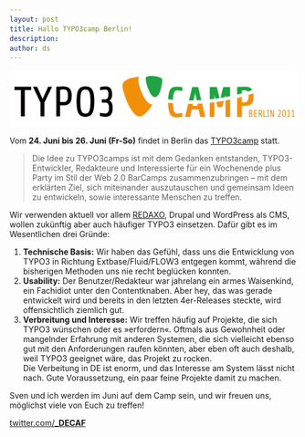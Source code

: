 ```yaml
---
layout: post
title: Hallo TYPO3camp Berlin!
description:
author: ds
---
```



![TYPO3camp](/content/images/2015/02/t3c-c-p_logo_horizontal.png)

Vom **24. Juni bis 26. Juni (Fr-So)** findet in Berlin das [TYPO3camp](http://www.t3c-berlin.de/) statt.

> Die Idee zu TYPO3camps ist mit dem Gedanken entstanden, TYPO3-Entwickler, Redakteure und Interessierte für ein Wochenende plus Party im Stil der Web 2.0 BarCamps zusammenzubringen – mit dem erklärten Ziel, sich miteinander auszutauschen und gemeinsam Ideen zu entwickeln, sowie interessante Menschen zu treffen.

Wir verwenden aktuell vor allem [REDAXO](http://decaf.de/redaxo-cms/), Drupal und WordPress als CMS, wollen zukünftig aber auch häufiger TYPO3 einsetzen. Dafür gibt es im Wesentlichen drei Gründe:

1. **Technische Basis:** Wir haben das Gefühl, dass uns die Entwicklung von TYPO3 in Richtung Extbase/Fluid/FLOW3 entgegen kommt, während die bisherigen Methoden uns nie recht beglücken konnten.
2. **Usability:** Der Benutzer/Redakteur war jahrelang ein armes Waisenkind, ein Fachidiot unter den Contentknaben. Aber hey, das was gerade entwickelt wird und bereits in den letzten 4er-Releases steckte, wird offensichtlich ziemlich gut.
3. **Verbreitung und Interesse:** Wir treffen häufig auf Projekte, die sich TYPO3 wünschen oder es »erfordern«. Oftmals aus Gewohnheit oder mangelnder Erfahrung mit anderen Systemen, die sich vielleicht ebenso gut mit den Anforderungen raufen könnten, aber eben oft auch deshalb, weil TYPO3 geeignet wäre, das Projekt zu rocken.  
 Die Verbeitung in DE ist enorm, und das Interesse am System lässt nicht nach. Gute Voraussetzung, ein paar feine Projekte damit zu machen.

Sven und ich werden im Juni auf dem Camp sein, und wir freuen uns, möglichst viele von Euch zu treffen!

[twitter.com/**_DECAF**](http://twitter.com/_DECAF)


